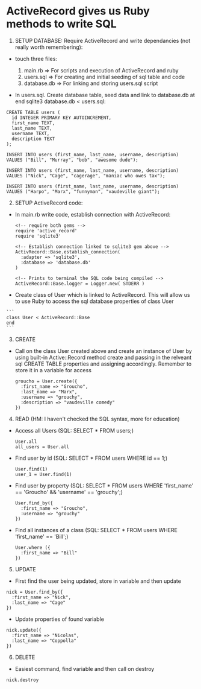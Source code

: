 # ActiveRecord gives us Ruby methods to write SQL

1. SETUP DATABASE: Require ActiveRecord and write dependancies (not really worth remembering):
  - touch three files:
    1. main.rb      => For scripts and execution of ActiveRecord and ruby
    2. users.sql    => For creating and initial seeding of sql table and code
    3. database.db  => For linking and storing users.sql script

  - In users.sql. Create database table, seed data and link to database.db at end sqlite3 database.db < users.sql:
  ```
  CREATE TABLE users (
    id INTEGER PRIMARY KEY AUTOINCREMENT,
    first_name TEXT,
    last_name TEXT,
    username TEXT,
    description TEXT
  );

  INSERT INTO users (first_name, last_name, username, description) VALUES ("Bill", "Murray", "bob", "awesome dude");

  INSERT INTO users (first_name, last_name, username, description) VALUES ("Nick", "Cage", "cagerage", "maniac who owes tax");

  INSERT INTO users (first_name, last_name, username, description) VALUES ("Harpo", "Marx", "funnyman", "vaudeville giant");

  ```
2. SETUP ActiveRecord code:
  - In main.rb write code, establish connection with ActiveRecord:
    ```
    <!-- require both gems -->
    require 'active_record'
    require 'sqlite3'

    <!-- Establish connection linked to sqlite3 gem above -->
    ActivRecord::Base.establish_connection(
      :adapter => 'sqlite3',
      :database => 'database.db'
    )

    <!-- Prints to terminal the SQL code being compiled -->
    ActiveRecord::Base.logger = Logger.new( STDERR )
    ```

  - Create class of User which is linked to ActiveRecord. This will allow us to use Ruby to access the sql database properties of class User
  <!-- HM!! ActiveRecord is very smart it is able to auto link the class User with the table.name "users" in the database.db file. If you want to override this you can type in self.table_name = "legacy_db_name"; some more code is needed but this is not recommended -->
    ```
    class User < ActiveRecord::Base
    end
    ```

3. CREATE
  - Call on the class User created above and create an instance of User by using built-in Active::Record method create and passing in the relveant sql CREATE TABLE properties and assigning accordingly. Remember to store it in a variable for access
    ```
    groucho = User.create({
      :first_name => "Groucho",
      :last_name => "Marx",
      :username => "grouchy",
      :description => "vaudeville comedy"
    })
    ```

4. READ (HM: I haven't checked the SQL syntax, more for education)
  - Access all Users (SQL: SELECT * FROM users;)
    ```
    User.all
    all_users = User.all
    ```
  - Find user by id (SQL: SELECT * FROM users WHERE id == 1;)
    ```
    User.find(1)
    user_1 = User.find(1)
    ```
  - Find user by property (SQL: SELECT * FROM users WHERE 'first_name' == 'Groucho' && 'username' == 'grouchy';)
    ```
    User.find_by({
      :first_name => "Groucho",
      :username => "grouchy"
    })
    ```
  - Find all instances of a class (SQL: SELECT * FROM users WHERE 'first_name' == 'Bill';)
    ```
    User.where ({
      :first_name => "Bill"
    })
    ```
5. UPDATE
  - First find the user being updated, store in variable and then update
  ```
  nick = User.find_by({
    :first_name => "Nick",
    :last_name => "Cage"
  })
  ```
  - Update properties of found variable
  ```
  nick.update({
    :first_name => "Nicolas",
    :last_name => "Coppolla"
  })
  ```
6. DELETE
  - Easiest command, find variable and then call on destroy
  ```
  nick.destroy
  ```
